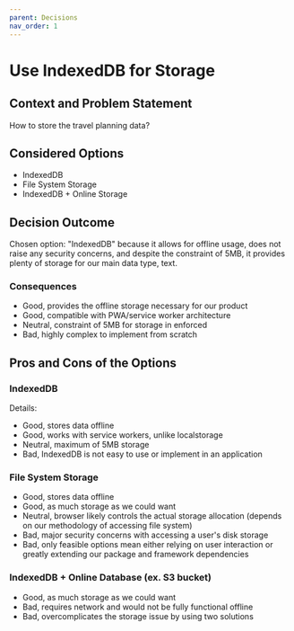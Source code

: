```yaml
---
parent: Decisions
nav_order: 1
---
```

# Use IndexedDB for Storage

## Context and Problem Statement

How to store the travel planning data?

## Considered Options

* IndexedDB
* File System Storage
* IndexedDB + Online Storage

## Decision Outcome

Chosen option: "IndexedDB" because it allows for offline usage, does not raise any security concerns, and despite the constraint of 5MB, it provides plenty of storage for our main data type, text.

### Consequences

* Good, provides the offline storage necessary for our product
* Good, compatible with PWA/service worker architecture
* Neutral, constraint of 5MB for storage in enforced
* Bad, highly complex to implement from scratch

## Pros and Cons of the Options

### IndexedDB

Details: 

* Good, stores data offline
* Good, works with service workers, unlike localstorage
* Neutral, maximum of 5MB storage
* Bad, IndexedDB is not easy to use or implement in an application

### File System Storage

* Good, stores data offline
* Good, as much storage as we could want
* Neutral, browser likely controls the actual storage allocation (depends on our methodology of accessing file system)
* Bad, major security concerns with accessing a user's disk storage
* Bad, only feasible options mean either relying on user interaction or greatly extending our package and framework dependencies

### IndexedDB + Online Database (ex. S3 bucket)


* Good, as much storage as we could want
* Bad, requires network and would not be fully functional offline
* Bad, overcomplicates the storage issue by using two solutions


